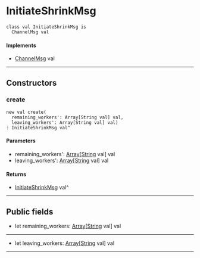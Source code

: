 # InitiateShrinkMsg

```pony
class val InitiateShrinkMsg is
  ChannelMsg val
```

#### Implements

* [ChannelMsg](wallaroo-core-messages-ChannelMsg) val

---

## Constructors

### create

```pony
new val create(
  remaining_workers': Array[String val] val,
  leaving_workers': Array[String val] val)
: InitiateShrinkMsg val^
```
#### Parameters

*   remaining_workers': [Array](builtin-Array)\[[String](builtin-String) val\] val
*   leaving_workers': [Array](builtin-Array)\[[String](builtin-String) val\] val

#### Returns

* [InitiateShrinkMsg](wallaroo-core-messages-InitiateShrinkMsg) val^

---

## Public fields

* let remaining_workers: [Array](builtin-Array)\[[String](builtin-String) val\] val

---

* let leaving_workers: [Array](builtin-Array)\[[String](builtin-String) val\] val

---


